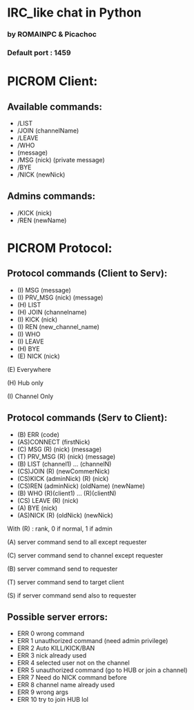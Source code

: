 # IRC_like chat in Python

### by ROMAINPC & Picachoc

### Default port : 1459

# PICROM Client:
## Available commands:
- /LIST
- /JOIN (channelName)
- /LEAVE
- /WHO
- (message)
- /MSG (nick) (private message)
- /BYE
- /NICK (newNick)

## Admins commands:
- /KICK (nick)
- /REN (newName)




# PICROM Protocol:
## Protocol commands (Client to Serv):
- (I) MSG (message)
- (I) PRV_MSG (nick) (message)
- (H) LIST
- (H) JOIN (channelname)
- (I) KICK (nick)
- (I) REN (new_channel_name)
- (I) WHO
- (I) LEAVE
- (H) BYE
- (E) NICK (nick)

(E) Everywhere

(H) Hub only

(I) Channel Only

## Protocol commands (Serv to Client):
- (B) ERR (code)
- (AS)CONNECT (firstNick)
- (C) MSG (R) (nick) (message)
- (T) PRV_MSG (R) (nick) (message)
- (B) LIST (channel1) ... (channelN)
- (CS)JOIN (R) (newCommerNick)
- (CS)KICK (adminNick) (R) (nick)
- (CS)REN (adminNick) (oldName) (newName)
- (B) WHO (R)(client1) ... (R)(clientN)
- (CS) LEAVE (R) (nick)
- (A) BYE (nick)
- (AS)NICK (R) (oldNick) (newNick)

With (R) : rank, 0 if normal, 1 if admin

(A) server command send to all except requester

(C) server command send to channel except requester

(B) server command send to requester

(T) server command send to target client

(S) if server command send also to requester

## Possible server errors:
- ERR 0  wrong command
- ERR 1  unauthorized command (need admin privilege)
- ERR 2  Auto KILL/KICK/BAN
- ERR 3  nick already used
- ERR 4  selected user not on the channel
- ERR 5  unauthorized command (go to HUB or join a channel)
- ERR 7  Need do NICK command before
- ERR 8  channel name already used
- ERR 9 wrong args
- ERR 10 try to join HUB lol
